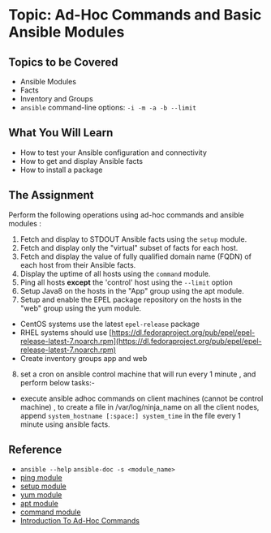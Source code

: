 # Topic: Ad-Hoc Commands and Basic Ansible Modules

## Topics to be Covered

* Ansible Modules
* Facts
* Inventory and Groups
* `ansible` command-line options: `-i -m -a -b --limit`

## What You Will Learn

* How to test your Ansible configuration and connectivity
* How to get and display Ansible facts
* How to install a package

## The Assignment

Perform the following operations using ad-hoc commands and ansible modules :

1. Fetch and display to STDOUT Ansible facts using the `setup` module.
2. Fetch and display only the "virtual" subset of facts for each host.
3. Fetch and display the value of fully qualified domain name (FQDN) of each host from their Ansible facts.
4. Display the uptime of all hosts using the `command` module.
5. Ping all hosts **except** the 'control' host using the `--limit` option
6. Setup Java8 on the hosts in the "App" group using the apt module.
7. Setup and enable the EPEL package repository on the hosts in the "web" group using the yum module.
  * CentOS systems use the latest `epel-release` package
  * RHEL systems should use [https://dl.fedoraproject.org/pub/epel/epel-release-latest-7.noarch.rpm](https://dl.fedoraproject.org/pub/epel/epel-release-latest-7.noarch.rpm)
  * Create inventory groups app and web
8. set a cron on ansible control machine that will run every 1 minute ,  and perform below tasks:-
  * execute ansible adhoc commands on client machines (cannot be control machine) , to  create a file in /var/log/ninja_name on all the client nodes,
    append `system_hostname [:space:] system_time` in the file every 1 minute using ansible facts.
## Reference

* `ansible --help` `ansible-doc -s <module_name>`
* [ping module](http://docs.ansible.com/ansible/ping_module.html)
* [setup module](http://docs.ansible.com/ansible/setup_module.html)
* [yum module](http://docs.ansible.com/ansible/yum_module.html)
* [apt module](http://docs.ansible.com/ansible/apt_module.html)
* [command module](http://docs.ansible.com/ansible/command_module.html)
* [Introduction To Ad-Hoc Commands](http://docs.ansible.com/ansible/intro_adhoc.html)
